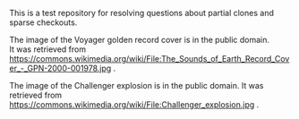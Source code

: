 This is a test repository for resolving questions about partial clones 
and sparse checkouts.

The image of the Voyager golden record cover is in the public domain.  
It was retrieved from 
https://commons.wikimedia.org/wiki/File:The_Sounds_of_Earth_Record_Cover_-_GPN-2000-001978.jpg 
.

The image of the Challenger explosion is in the public domain.  It was 
retrieved from 
https://commons.wikimedia.org/wiki/File:Challenger_explosion.jpg .
